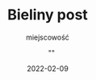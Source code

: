 ﻿---
title:       "Bieliny post"
subtitle:    "miejscowość"
description: "tekst i tekst"
date:        2022-02-09
author:      ""
image:       ""
tags:        ["tag1", "tag2"]
categories:  ["Tech" ]
---
